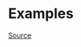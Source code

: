 


# Examples


[Source](http://www.rubydoc.info/gems/rubocop/RuboCop/Cop/Metrics/CyclomaticComplexity)